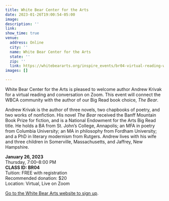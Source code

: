 ```yaml
---
title: White Bear Center for the Arts
date: 2023-01-26T19:00:54-05:00
image: 
description: ''
link: 
show_time: true
venue:
  address: Online
  city: ''
  name: White Bear Center for the Arts
  state: ''
  zip: ''
  link: https://whitebeararts.org/inspire_events/br04-virtual-reading-with-author-andrew-krivak/
images: []

---
```

White Bear Center for the Arts is pleased to welcome author Andrew Krivak for a virtual reading and conversation on Zoom. This event will connect the WBCA community with the author of our Big Read book choice, _The Bear_.

Andrew Krivak is the author of three novels, two chapbooks of poetry, and two works of nonfiction. His novel _The Bear_ received the Banff Mountain Book Prize for fiction, and is a National Endowment for the Arts Big Read title. He holds a BA from St. John’s College, Annapolis; an MFA in poetry from Columbia University; an MA in philosophy from Fordham University; and a PhD in literary modernism from Rutgers. Andrew lives with his wife and three children in Somerville, Massachusetts, and Jaffrey, New Hampshire.

**January 26, 2023**  
Thursday, 7:00–8:00 PM  
**CLASS ID: BR04**  
Tuition: FREE with registration  
Recommended donation: $20  
Location: Virtual, Live on Zoom

[Go to the White Bear Arts website to sign up](https://whitebeararts.org/inspire_events/br04-virtual-reading-with-author-andrew-krivak/ "White Bear Arts").